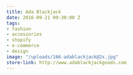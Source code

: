 ```yaml
---
title: Ada Blackjack
date: 2016-09-21 09:30:00 Z
tags:
- fashion
- accessories
- shopify
- e-commerce
- design
image: "/uploads/166-adablackjack@2x.jpg"
store-link: http://www.adablackjackgoods.com
---
```


